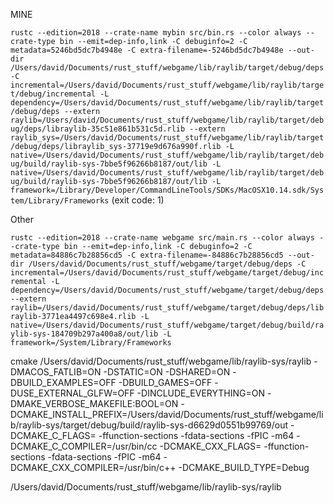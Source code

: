 MINE

`rustc --edition=2018 --crate-name mybin src/bin.rs --color always --crate-type bin --emit=dep-info,link -C debuginfo=2 -C metadata=5246bd5dc7b4948e -C extra-filename=-5246bd5dc7b4948e --out-dir /Users/david/Documents/rust_stuff/webgame/lib/raylib/target/debug/deps -C incremental=/Users/david/Documents/rust_stuff/webgame/lib/raylib/target/debug/incremental -L dependency=/Users/david/Documents/rust_stuff/webgame/lib/raylib/target/debug/deps --extern raylib=/Users/david/Documents/rust_stuff/webgame/lib/raylib/target/debug/deps/libraylib-35c51e861b531c5d.rlib --extern raylib_sys=/Users/david/Documents/rust_stuff/webgame/lib/raylib/target/debug/deps/libraylib_sys-37719e9d676a990f.rlib -L native=/Users/david/Documents/rust_stuff/webgame/lib/raylib/target/debug/build/raylib-sys-7bbe5f96266b8187/out/lib -L native=/Users/david/Documents/rust_stuff/webgame/lib/raylib/target/debug/build/raylib-sys-7bbe5f96266b8187/out/lib -L framework=/Library/Developer/CommandLineTools/SDKs/MacOSX10.14.sdk/System/Library/Frameworks` (exit code: 1)


Other

`rustc --edition=2018 --crate-name webgame src/main.rs --color always --crate-type bin --emit=dep-info,link -C debuginfo=2 -C metadata=84886c7b28856cd5 -C extra-filename=-84886c7b28856cd5 --out-dir /Users/david/Documents/rust_stuff/webgame/target/debug/deps -C incremental=/Users/david/Documents/rust_stuff/webgame/target/debug/incremental -L dependency=/Users/david/Documents/rust_stuff/webgame/target/debug/deps --extern raylib=/Users/david/Documents/rust_stuff/webgame/target/debug/deps/libraylib-3771ea4497c698e4.rlib -L native=/Users/david/Documents/rust_stuff/webgame/target/debug/build/raylib-sys-184709b297a400a8/out/lib -L framework=/System/Library/Frameworks`

cmake /Users/david/Documents/rust_stuff/webgame/lib/raylib-sys/raylib -DMACOS_FATLIB=ON -DSTATIC=ON -DSHARED=ON -DBUILD_EXAMPLES=OFF -DBUILD_GAMES=OFF -DUSE_EXTERNAL_GLFW=OFF -DINCLUDE_EVERYTHING=ON -DMAKE_VERBOSE_MAKEFILE:BOOL=ON -DCMAKE_INSTALL_PREFIX=/Users/david/Documents/rust_stuff/webgame/lib/raylib-sys/target/debug/build/raylib-sys-d6629d0551b99769/out -DCMAKE_C_FLAGS= -ffunction-sections -fdata-sections -fPIC -m64 -DCMAKE_C_COMPILER=/usr/bin/cc -DCMAKE_CXX_FLAGS= -ffunction-sections -fdata-sections -fPIC -m64 -DCMAKE_CXX_COMPILER=/usr/bin/c++ -DCMAKE_BUILD_TYPE=Debug

/Users/david/Documents/rust_stuff/webgame/lib/raylib-sys/raylib
